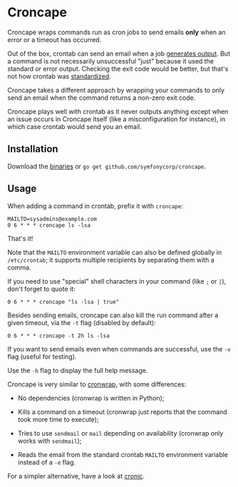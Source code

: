 Croncape
========

Croncape wraps commands run as cron jobs to send emails **only** when an error
or a timeout has occurred.

Out of the box, crontab can send an email when a job [generates output][5]. But
a command is not necessarily unsuccessful "just" because it used the standard
or error output. Checking the exit code would be better, but that's not how
crontab was [standardized][1].

Croncape takes a different approach by wrapping your commands to only send an
email when the command returns a non-zero exit code.

Croncape plays well with crontab as it never outputs anything except when an
issue occurs in Croncape itself (like a misconfiguration for instance), in
which case crontab would send you an email.

Installation
------------

Download the [binaries][4] or `go get github.com/symfonycorp/croncape`.

Usage
-----

When adding a command in crontab, prefix it with `croncape`:

    MAILTO=sysadmins@example.com
    0 6 * * * croncape ls -lsa

That's it!

Note that the `MAILTO` environment variable can also be defined globally in
`/etc/crontab`; it supports multiple recipients by separating them with a comma.

If you need to use "special" shell characters in your command (like `;` or `|`),
don't forget to quote it:

    0 6 * * * croncape "ls -lsa | true"

Besides sending emails, croncape can also kill the run command after a given
timeout, via the `-t` flag (disabled by default):

    0 6 * * * croncape -t 2h ls -lsa

If you want to send emails even when commands are successful, use the `-v` flag
(useful for testing).

Use the `-h` flag to display the full help message.

Croncape is very similar to [cronwrap][2], with some differences:

 * No dependencies (cronwrap is written in Python);

 * Kills a command on a timeout (cronwrap just reports that the command took
   more time to execute);

 * Tries to use `sendmail` or `mail` depending on availability (cronwrap only
   works with `sendmail`);

 * Reads the email from the standard crontab `MAILTO` environment variable
   instead of a `-e` flag.

For a simpler alternative, have a look at [cronic][3].

[1]: http://pubs.opengroup.org/onlinepubs/9699919799/utilities/crontab.html
[2]: https://pypi.python.org/pypi/cronwrap/1.4
[3]: http://habilis.net/cronic/
[4]: https://github.com/symfonycorp/croncape/releases
[5]: https://xkcd.com/1728/

